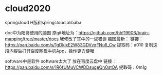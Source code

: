 # cloud2020
springcloud H版和springcloud alibaba

doc中为阳哥使用的脑图
原git地址为：https://github.com/hhf19906/brain-mapping/tree/master/docs
我修改了其中的一些错误
脑图最新：
链接：https://pan.baidu.com/s/1gDkixE2W83GDVvqFNu8_Cw 
提取码：a010 
复制这段内容后打开百度网盘手机App，操作更方便哦

software中是软件
software太大了
放在百度云盘中
链接：https://pan.baidu.com/s/1R6fUMuVCWDDsugeQnOstQA 
提取码：0m1g
